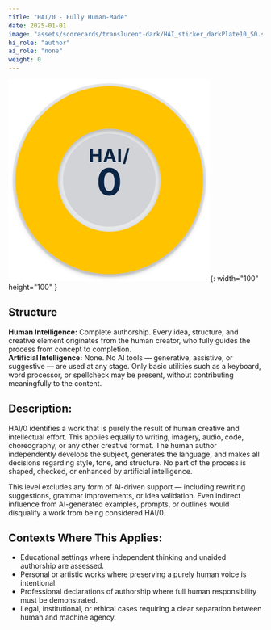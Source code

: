 ```yaml
---
title: "HAI/0 - Fully Human-Made"
date: 2025-01-01
image: "assets/scorecards/translucent-dark/HAI_sticker_darkPlate10_S0.svg"
hi_role: "author"
ai_role: "none"
weight: 0
---
```


![HAI Score 0](/assets/scorecards/translucent-dark/HAI_sticker_darkPlate10_S0.svg){: width="100" height="100" }

## Structure
**Human Intelligence:** Complete authorship. Every idea, structure, and creative element originates from the human creator, who fully guides the process from concept to completion.\
**Artificial Intelligence:** None. No AI tools — generative, assistive, or suggestive — are used at any stage. Only basic utilities such as a keyboard, word processor, or spellcheck may be present, without contributing meaningfully to the content.

## Description:
HAI/0 identifies a work that is purely the result of human creative and intellectual effort. This applies equally to writing, imagery, audio, code, choreography, or any other creative format. The human author independently develops the subject, generates the language, and makes all decisions regarding style, tone, and structure. No part of the process is shaped, checked, or enhanced by artificial intelligence.

This level excludes any form of AI-driven support — including rewriting suggestions, grammar improvements, or idea validation. Even indirect influence from AI-generated examples, prompts, or outlines would disqualify a work from being considered HAI/0.

## Contexts Where This Applies:

- Educational settings where independent thinking and unaided authorship are assessed.
- Personal or artistic works where preserving a purely human voice is intentional.
- Professional declarations of authorship where full human responsibility must be demonstrated.
- Legal, institutional, or ethical cases requiring a clear separation between human and machine agency.